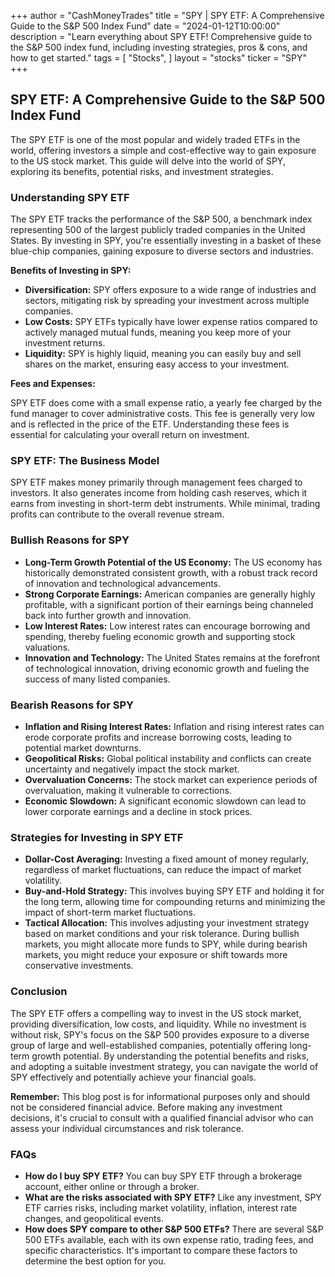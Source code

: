 +++
author = "CashMoneyTrades"
title = "SPY |  SPY ETF: A Comprehensive Guide to the S&P 500 Index Fund"
date = "2024-01-12T10:00:00"
description = "Learn everything about SPY ETF! Comprehensive guide to the S&P 500 index fund, including investing strategies, pros & cons, and how to get started."
tags = [
"Stocks",
]
layout = "stocks"
ticker = "SPY"
+++
        


## SPY ETF: A Comprehensive Guide to the S&P 500 Index Fund

The SPY ETF is one of the most popular and widely traded ETFs in the world, offering investors a simple and cost-effective way to gain exposure to the US stock market.  This guide will delve into the world of SPY, exploring its benefits, potential risks, and investment strategies.

### Understanding SPY ETF

The SPY ETF tracks the performance of the S&P 500, a benchmark index representing 500 of the largest publicly traded companies in the United States. By investing in SPY, you're essentially investing in a basket of these blue-chip companies, gaining exposure to diverse sectors and industries.

**Benefits of Investing in SPY:**

* **Diversification:** SPY offers exposure to a wide range of industries and sectors, mitigating risk by spreading your investment across multiple companies.
* **Low Costs:** SPY ETFs typically have lower expense ratios compared to actively managed mutual funds, meaning you keep more of your investment returns.
* **Liquidity:** SPY is highly liquid, meaning you can easily buy and sell shares on the market, ensuring easy access to your investment.

**Fees and Expenses:**

SPY ETF does come with a small expense ratio, a yearly fee charged by the fund manager to cover administrative costs. This fee is generally very low and is reflected in the price of the ETF. Understanding these fees is essential for calculating your overall return on investment.

### SPY ETF: The Business Model

SPY ETF makes money primarily through management fees charged to investors. It also generates income from holding cash reserves, which it earns from investing in short-term debt instruments. While minimal, trading profits can contribute to the overall revenue stream.

### Bullish Reasons for SPY

* **Long-Term Growth Potential of the US Economy:** The US economy has historically demonstrated consistent growth, with a robust track record of innovation and technological advancements.
* **Strong Corporate Earnings:**  American companies are generally highly profitable, with a significant portion of their earnings being channeled back into further growth and innovation.
* **Low Interest Rates:** Low interest rates can encourage borrowing and spending, thereby fueling economic growth and supporting stock valuations.
* **Innovation and Technology:**  The United States remains at the forefront of technological innovation, driving economic growth and fueling the success of many listed companies.

### Bearish Reasons for SPY

* **Inflation and Rising Interest Rates:** Inflation and rising interest rates can erode corporate profits and increase borrowing costs, leading to potential market downturns.
* **Geopolitical Risks:** Global political instability and conflicts can create uncertainty and negatively impact the stock market.
* **Overvaluation Concerns:** The stock market can experience periods of overvaluation, making it vulnerable to corrections.
* **Economic Slowdown:**  A significant economic slowdown can lead to lower corporate earnings and a decline in stock prices.

### Strategies for Investing in SPY ETF

* **Dollar-Cost Averaging:**  Investing a fixed amount of money regularly, regardless of market fluctuations, can reduce the impact of market volatility.
* **Buy-and-Hold Strategy:**  This involves buying SPY ETF and holding it for the long term, allowing time for compounding returns and minimizing the impact of short-term market fluctuations.
* **Tactical Allocation:** This involves adjusting your investment strategy based on market conditions and your risk tolerance. During bullish markets, you might allocate more funds to SPY, while during bearish markets, you might reduce your exposure or shift towards more conservative investments.

### Conclusion

The SPY ETF offers a compelling way to invest in the US stock market, providing diversification, low costs, and liquidity. While no investment is without risk, SPY's focus on the S&P 500 provides exposure to a diverse group of large and well-established companies, potentially offering long-term growth potential. By understanding the potential benefits and risks, and adopting a suitable investment strategy, you can navigate the world of SPY effectively and potentially achieve your financial goals.

**Remember:** This blog post is for informational purposes only and should not be considered financial advice. Before making any investment decisions, it's crucial to consult with a qualified financial advisor who can assess your individual circumstances and risk tolerance.

### FAQs

* **How do I buy SPY ETF?** You can buy SPY ETF through a brokerage account, either online or through a broker.
* **What are the risks associated with SPY ETF?** Like any investment, SPY ETF carries risks, including market volatility, inflation, interest rate changes, and geopolitical events.
* **How does SPY compare to other S&P 500 ETFs?** There are several S&P 500 ETFs available, each with its own expense ratio, trading fees, and specific characteristics. It's important to compare these factors to determine the best option for you. 

        